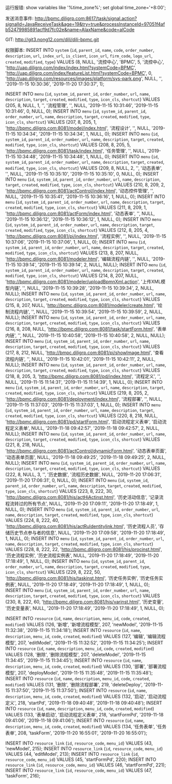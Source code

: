运行报错:
show variables like '%time_zone%';
set global time_zone='+8:00';

发送消息事件:
http://bpmc.diligrp.com:8617/task/signal.action?signalId=JavaReceiveTask&age=19&try=true&processInstanceId=97051f4afb52479985891acf9d7fc02e&name=AlaxName&code=alCode

GIT:
http://git3.nong12.com/dili/dili-bpmc.git

权限脚本:
INSERT INTO `system` (`id`, `parent_id`, `name`, `code`, `order_number`, `description`, `url`, `index_url`, `is_client`, `icon_url`, `firm_code`, `logo_url`, `created`, `modified`, `type`) VALUES (8, NULL, '流控中心', 'BPMC', 5, '流控中心', 'http://uap.diligrp.com/index/index.html?systemCode=BPMC', 'http://uap.diligrp.com/index/featureList.html?systemCode=BPMC', 0, 'http://uap.diligrp.com/resources/images/platform/sys-park.png', NULL, '', '2019-11-15 10:30:36', '2019-11-20 17:30:37', 1);

INSERT INTO `menu` (`id`, `system_id`, `parent_id`, `order_number`, `url`, `name`, `description`, `target`, `created`, `modified`, `type`, `icon_cls`, `shortcut`) VALUES (205, 8, NULL, 1, '', '流程管理', '', NULL, '2019-11-15 10:31:46', '2019-11-15 10:31:46', 0, NULL, 0);
INSERT INTO `menu` (`id`, `system_id`, `parent_id`, `order_number`, `url`, `name`, `description`, `target`, `created`, `modified`, `type`, `icon_cls`, `shortcut`) VALUES (207, 8, 205, 1, 'http://bpmc.diligrp.com:8081/model/index.html', '流程设计', '', NULL, '2019-11-15 10:34:34', '2019-11-15 10:34:34', 1, NULL, 0);
INSERT INTO `menu` (`id`, `system_id`, `parent_id`, `order_number`, `url`, `name`, `description`, `target`, `created`, `modified`, `type`, `icon_cls`, `shortcut`) VALUES (208, 8, 205, 5, 'http://bpmc.diligrp.com:8081/task/index.html', '任务管理', '', NULL, '2019-11-15 10:34:48', '2019-11-15 10:34:48', 1, NULL, 0);
INSERT INTO `menu` (`id`, `system_id`, `parent_id`, `order_number`, `url`, `name`, `description`, `target`, `created`, `modified`, `type`, `icon_cls`, `shortcut`) VALUES (209, 8, NULL, 2, '', '动态表单', '', NULL, '2019-11-15 10:35:10', '2019-11-15 10:35:10', 0, NULL, 0);
INSERT INTO `menu` (`id`, `system_id`, `parent_id`, `order_number`, `url`, `name`, `description`, `target`, `created`, `modified`, `type`, `icon_cls`, `shortcut`) VALUES (210, 8, 209, 2, 'http://bpmc.diligrp.com:8081/actControl/index.html', '动态控件管理', '', NULL, '2019-11-15 10:35:41', '2019-11-15 10:36:16', 1, NULL, 0);
INSERT INTO `menu` (`id`, `system_id`, `parent_id`, `order_number`, `url`, `name`, `description`, `target`, `created`, `modified`, `type`, `icon_cls`, `shortcut`) VALUES (211, 8, 209, 1, 'http://bpmc.diligrp.com:8081/actForm/index.html', '动态表单', '', NULL, '2019-11-15 10:36:12', '2019-11-15 10:36:12', 1, NULL, 0);
INSERT INTO `menu` (`id`, `system_id`, `parent_id`, `order_number`, `url`, `name`, `description`, `target`, `created`, `modified`, `type`, `icon_cls`, `shortcut`) VALUES (212, 8, 205, 4, 'http://bpmc.diligrp.com:8081/pi/index.html', '流程实例', '', NULL, '2019-11-15 10:37:06', '2019-11-15 10:37:06', 1, NULL, 0);
INSERT INTO `menu` (`id`, `system_id`, `parent_id`, `order_number`, `url`, `name`, `description`, `target`, `created`, `modified`, `type`, `icon_cls`, `shortcut`) VALUES (213, 8, 207, NULL, 'http://bpmc.diligrp.com:8081/modeler.html', '编辑流程内链', '', NULL, '2019-11-15 10:39:14', '2019-11-15 10:39:14', 2, NULL, NULL);
INSERT INTO `menu` (`id`, `system_id`, `parent_id`, `order_number`, `url`, `name`, `description`, `target`, `created`, `modified`, `type`, `icon_cls`, `shortcut`) VALUES (214, 8, 207, NULL, 'http://bpmc.diligrp.com:8081/modeler/uploadBpmnXml.action', '上传XML模型内链', '', NULL, '2019-11-15 10:39:28', '2019-11-15 10:39:34', 2, NULL, NULL);
INSERT INTO `menu` (`id`, `system_id`, `parent_id`, `order_number`, `url`, `name`, `description`, `target`, `created`, `modified`, `type`, `icon_cls`, `shortcut`) VALUES (215, 8, 207, NULL, 'http://bpmc.diligrp.com:8081/modeler/create.html', '绘制流程内链', '', NULL, '2019-11-15 10:39:54', '2019-11-15 10:39:59', 2, NULL, NULL);
INSERT INTO `menu` (`id`, `system_id`, `parent_id`, `order_number`, `url`, `name`, `description`, `target`, `created`, `modified`, `type`, `icon_cls`, `shortcut`) VALUES (216, 8, 208, NULL, 'http://bpmc.diligrp.com:8081/task/startForm.html', '表单内链', '', NULL, '2019-11-15 10:40:58', '2019-11-15 10:40:58', 2, NULL, NULL);
INSERT INTO `menu` (`id`, `system_id`, `parent_id`, `order_number`, `url`, `name`, `description`, `target`, `created`, `modified`, `type`, `icon_cls`, `shortcut`) VALUES (217, 8, 212, NULL, 'http://bmpc.diligrp.com:8081/pi/showImage.html', '查看流程内链', '', NULL, '2019-11-15 10:42:01', '2019-11-15 10:42:11', 2, NULL, NULL);
INSERT INTO `menu` (`id`, `system_id`, `parent_id`, `order_number`, `url`, `name`, `description`, `target`, `created`, `modified`, `type`, `icon_cls`, `shortcut`) VALUES (218, 8, 205, 3, 'http://bpmc.diligrp.com:8081/pd/index.html', '流程定义', '', NULL, '2019-11-15 11:14:31', '2019-11-15 11:14:39', 1, NULL, 0);
INSERT INTO `menu` (`id`, `system_id`, `parent_id`, `order_number`, `url`, `name`, `description`, `target`, `created`, `modified`, `type`, `icon_cls`, `shortcut`) VALUES (219, 8, 205, 2, 'http://bpmc.diligrp.com:8081/deployment/index.html', '流程部署', '', NULL, '2019-11-15 11:37:03', '2019-11-15 11:37:03', 1, NULL, 0);
INSERT INTO `menu` (`id`, `system_id`, `parent_id`, `order_number`, `url`, `name`, `description`, `target`, `created`, `modified`, `type`, `icon_cls`, `shortcut`) VALUES (220, 8, 218, NULL, 'http://bpmc.diligrp.com:8081/pd/startForm.html', '启动流程定义表单', '启动流程定义表单', NULL, '2019-11-18 09:42:57', '2019-11-18 09:42:57', 2, NULL, NULL);
INSERT INTO `menu` (`id`, `system_id`, `parent_id`, `order_number`, `url`, `name`, `description`, `target`, `created`, `modified`, `type`, `icon_cls`, `shortcut`) VALUES (221, 8, 218, NULL, 'http://bpmc.diligrp.com:8081/actControl/dynamicForm.html', '动态表单页面', '动态表单页面', NULL, '2019-11-18 09:49:25', '2019-11-18 09:49:25', 2, NULL, NULL);
INSERT INTO `menu` (`id`, `system_id`, `parent_id`, `order_number`, `url`, `name`, `description`, `target`, `created`, `modified`, `type`, `icon_cls`, `shortcut`) VALUES (222, 8, NULL, 3, '', '历史数据', '流程历史数据', NULL, '2019-11-20 17:06:31', '2019-11-20 17:06:31', 0, NULL, 0);
INSERT INTO `menu` (`id`, `system_id`, `parent_id`, `order_number`, `url`, `name`, `description`, `target`, `created`, `modified`, `type`, `icon_cls`, `shortcut`) VALUES (223, 8, 222, 30, 'http://bpmc.diligrp.com:8081/his/actHiActinst.html', '历史活动信息', '记录流程流转过的所有节点', NULL, '2019-11-20 17:09:11', '2019-11-20 17:18:49', 1, NULL, 0);
INSERT INTO `menu` (`id`, `system_id`, `parent_id`, `order_number`, `url`, `name`, `description`, `target`, `created`, `modified`, `type`, `icon_cls`, `shortcut`) VALUES (224, 8, 222, 40, 'http://bpmc.diligrp.com:8081/his/actRuIdentitylink.html', '历史流程人员', '存储历史节点参与者的信息', NULL, '2019-11-20 17:09:58', '2019-11-20 17:18:49', 1, NULL, 0);
INSERT INTO `menu` (`id`, `system_id`, `parent_id`, `order_number`, `url`, `name`, `description`, `target`, `created`, `modified`, `type`, `icon_cls`, `shortcut`) VALUES (228, 8, 222, 22, 'http://bpmc.diligrp.com:8081/his/procinst.html', '历史流程实例', '历史流程实例表', NULL, '2019-11-20 17:18:49', '2019-11-20 17:18:49', 1, NULL, 0);
INSERT INTO `menu` (`id`, `system_id`, `parent_id`, `order_number`, `url`, `name`, `description`, `target`, `created`, `modified`, `type`, `icon_cls`, `shortcut`) VALUES (229, 8, 222, 50, 'http://bpmc.diligrp.com:8081/his/taskinst.html', '历史任务实例', '历史任务实例表', NULL, '2019-11-20 17:18:49', '2019-11-20 17:18:49', 1, NULL, 0);
INSERT INTO `menu` (`id`, `system_id`, `parent_id`, `order_number`, `url`, `name`, `description`, `target`, `created`, `modified`, `type`, `icon_cls`, `shortcut`) VALUES (230, 8, 222, 60, 'http://bpmc.diligrp.com:8081/his/varinst.html', '历史变量', '历史变量表', NULL, '2019-11-20 17:18:49', '2019-11-20 17:18:49', 1, NULL, 0);


INSERT INTO `resource` (`id`, `name`, `description`, `menu_id`, `code`, `created`, `modified`) VALUES (126, '新增', '新增流程模型', 207, 'newModel', '2019-11-15 11:32:38', '2019-11-15 11:34:18');
INSERT INTO `resource` (`id`, `name`, `description`, `menu_id`, `code`, `created`, `modified`) VALUES (127, '编辑', '编辑流程模型', 207, 'editModel', '2019-11-15 11:32:52', '2019-11-15 11:34:25');
INSERT INTO `resource` (`id`, `name`, `description`, `menu_id`, `code`, `created`, `modified`) VALUES (128, '删除', '删除流程模型', 207, 'deleteModel', '2019-11-15 11:34:45', '2019-11-15 11:34:45');
INSERT INTO `resource` (`id`, `name`, `description`, `menu_id`, `code`, `created`, `modified`) VALUES (130, '部署', '部署流程模型', 207, 'deployModel', '2019-11-15 11:35:48', '2019-11-15 11:35:48');
INSERT INTO `resource` (`id`, `name`, `description`, `menu_id`, `code`, `created`, `modified`) VALUES (131, '删除', '删除流程部署', 219, 'deleteDeploy', '2019-11-15 11:37:50', '2019-11-15 11:37:50');
INSERT INTO `resource` (`id`, `name`, `description`, `menu_id`, `code`, `created`, `modified`) VALUES (132, '启动', '启动流程定义', 218, 'startPd', '2019-11-18 09:40:48', '2019-11-18 09:40:48');
INSERT INTO `resource` (`id`, `name`, `description`, `menu_id`, `code`, `created`, `modified`) VALUES (133, '表单启动', '启动流程定义表单', 218, 'startFormPd', '2019-11-18 09:41:06', '2019-11-18 09:41:06');
INSERT INTO `resource` (`id`, `name`, `description`, `menu_id`, `code`, `created`, `modified`) VALUES (134, '任务表单', '任务表单', 208, 'taskForm', '2019-11-20 16:55:01', '2019-11-20 16:55:01');

INSERT INTO `resource_link` (`id`, `resource_code`, `menu_id`) VALUES (43, 'newModel', 215);
INSERT INTO `resource_link` (`id`, `resource_code`, `menu_id`) VALUES (44, 'editModel', 213);
INSERT INTO `resource_link` (`id`, `resource_code`, `menu_id`) VALUES (45, 'startFormPd', 220);
INSERT INTO `resource_link` (`id`, `resource_code`, `menu_id`) VALUES (46, 'startFormPd', 221);
INSERT INTO `resource_link` (`id`, `resource_code`, `menu_id`) VALUES (47, 'taskForm', 216);
